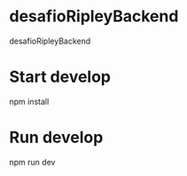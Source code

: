 # desafioRipleyBackend
desafioRipleyBackend

# Start develop
npm install

# Run develop
npm run dev
